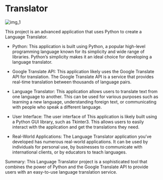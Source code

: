 # Translator

![img_1](https://github.com/Naumaan777/Translator/assets/115418662/22b58280-1c0e-4e48-8cc5-bf89ccafaeb2)

This project is an advanced application that uses Python to create a Language Translator.

* Python: This application is built using Python, a popular high-level programming language known for its simplicity and wide range of libraries. Python’s simplicity makes it an ideal choice for developing a language translator.

* Google Translate API: This application likely uses the Google Translate API for translation. The Google Translate API is a service that provides real-time translation between thousands of language pairs.
  
* Language Translator: This application allows users to translate text from one language to another. This can be used for various purposes such as learning a new language, understanding foreign text, or communicating with people who speak a different language.

* User Interface: The user interface of This application is likely built using a Python GUI library, such as Tkinter3. This allows users to easily interact with the application and get the translations they need.

* Real-World Applications: The Language Translator application you’ve developed has numerous real-world applications. It can be used by individuals for personal use, by businesses to communicate with international clients, or by educators to teach languages.

Summary: This Language Translator project is a sophisticated tool that combines the power of Python and the Google Translate API to provide users with an easy-to-use language translation service.
